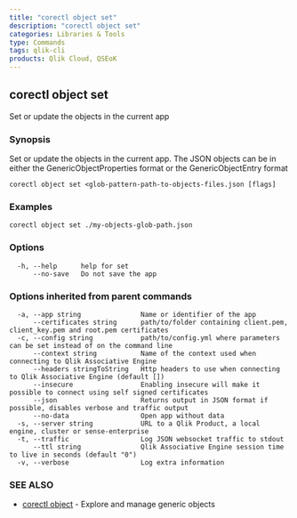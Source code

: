 ```yaml
---
title: "corectl object set"
description: "corectl object set"
categories: Libraries & Tools
type: Commands
tags: qlik-cli
products: Qlik Cloud, QSEoK
---
```

## corectl object set

Set or update the objects in the current app

### Synopsis

Set or update the objects in the current app.
The JSON objects can be in either the GenericObjectProperties format or the GenericObjectEntry format

```
corectl object set <glob-pattern-path-to-objects-files.json [flags]
```

### Examples

```
corectl object set ./my-objects-glob-path.json
```

### Options

```
  -h, --help      help for set
      --no-save   Do not save the app
```

### Options inherited from parent commands

```
  -a, --app string               Name or identifier of the app
      --certificates string      path/to/folder containing client.pem, client_key.pem and root.pem certificates
  -c, --config string            path/to/config.yml where parameters can be set instead of on the command line
      --context string           Name of the context used when connecting to Qlik Associative Engine
      --headers stringToString   Http headers to use when connecting to Qlik Associative Engine (default [])
      --insecure                 Enabling insecure will make it possible to connect using self signed certificates
      --json                     Returns output in JSON format if possible, disables verbose and traffic output
      --no-data                  Open app without data
  -s, --server string            URL to a Qlik Product, a local engine, cluster or sense-enterprise
  -t, --traffic                  Log JSON websocket traffic to stdout
      --ttl string               Qlik Associative Engine session time to live in seconds (default "0")
  -v, --verbose                  Log extra information
```

### SEE ALSO

* [corectl object](/libraries-and-tools/corectl-object)	 - Explore and manage generic objects

